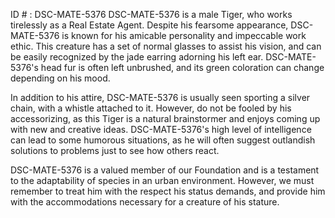 ID # : DSC-MATE-5376
DSC-MATE-5376 is a male Tiger, who works tirelessly as a Real Estate Agent. Despite his fearsome appearance, DSC-MATE-5376 is known for his amicable personality and impeccable work ethic. This creature has a set of normal glasses to assist his vision, and can be easily recognized by the jade earring adorning his left ear. DSC-MATE-5376's head fur is often left unbrushed, and its green coloration can change depending on his mood.

In addition to his attire, DSC-MATE-5376 is usually seen sporting a silver chain, with a whistle attached to it. However, do not be fooled by his accessorizing, as this Tiger is a natural brainstormer and enjoys coming up with new and creative ideas. DSC-MATE-5376's high level of intelligence can lead to some humorous situations, as he will often suggest outlandish solutions to problems just to see how others react.

DSC-MATE-5376 is a valued member of our Foundation and is a testament to the adaptability of species in an urban environment. However, we must remember to treat him with the respect his status demands, and provide him with the accommodations necessary for a creature of his stature.